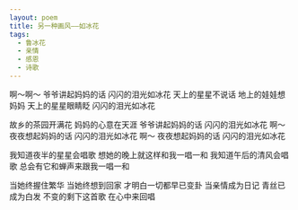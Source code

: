 ```yaml
---
layout: poem
title: 另一种画风——如冰花
tags:
  - 鲁冰花
  - 亲情
  - 感恩
  - 诗歌
---
```

啊～啊～
爷爷讲起妈妈的话
闪闪的泪光如冰花
天上的星星不说话
地上的娃娃想妈妈
天上的星星眼睛眨
闪闪的泪光如冰花

故乡的茶园开满花
妈妈的心意在天涯
爷爷讲起妈妈的话
闪闪的泪光如冰花
啊～
夜夜想起妈妈的话
闪闪的泪光如冰花
啊～
夜夜想起妈妈的话
闪闪的泪光如冰花

我知道夜半的星星会唱歌
想她的晚上就这样和我一唱一和
我知道午后的清风会唱歌
总会有它和蝉声来跟我一唱一和

当她终握住繁华
当她终想到回家
才明白一切都早已变卦
当亲情成为日记
青丝已成为白发
不变的剩下这首歌
在心中来回唱
